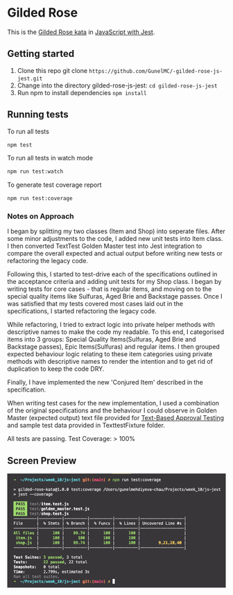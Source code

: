 # Gilded Rose

This is the [Gilded Rose kata](https://github.com/emilybache/GildedRose-Refactoring-Kata) in [JavaScript with Jest](https://github.com/emilybache/GildedRose-Refactoring-Kata/tree/main/js-jest).

## Getting started

1. Clone this repo git clone `https://github.com/GunelMC/-gilded-rose-js-jest.git`
2. Change into the directory gilded-rose-js-jest: `cd gilded-rose-js-jest`
3. Run npm to install dependencies `npm install`

## Running tests

To run all tests

```sh
npm test
```

To run all tests in watch mode

```sh
npm run test:watch
```

To generate test coverage report

```sh
npm run test:coverage
```

### Notes on Approach 

I began by splitting my two classes (Item and Shop) into seperate files. After some minor adjustments to the code, I added new unit tests into Item class. I then converted TextTest Golden Master test into Jest integration to compare the overall expected and actual output before writing new tests or refactoring the legacy code. 

Following this, I started to test-drive each of the specifications outlined in the acceptance criteria and adding unit tests for my Shop class. I began by writing tests for core cases - that is regular items, and moving on to the special quality items like Sulfuras, Aged Brie and Backstage passes. Once I was satisfied that my tests covered most cases laid out in the specifications, I started refactoring the legacy code. 

While refactoring, I tried to extract logic into private helper methods with descriptive names to make the code my readable. To this end, I categorised items into 3 groups: Special Quality Items(Sulfuras, Aged Brie and Backstage passes), Epic Items(Sulfuras) and regular items. I then grouped expected behaviour logic relating to these item categories using private methods with descriptive names to render the intention and to get rid of duplication to keep the code DRY.

Finally, I have implemented the new 'Conjured Item' described in the specification.

When writing test cases for the new implementation, I used a combination of the original specifications and the behaviour I could observe in Golden Master (expected output) text file provided for [Text-Based Approval Testing](https://github.com/emilybache/GildedRose-Refactoring-Kata/tree/main/texttests) and sample test data provided in TexttestFixture folder.

All tests are passing. Test Coverage: > 100%

## Screen Preview
![Screen preview](images/guilded_rose_screenshot.png)
